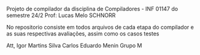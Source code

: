 Projeto de compilador da disciplina de Compiladores - INF 01147 do semestre 24/2
Prof: Lucas Melo SCHNORR

No repositorio consiste em todos arquivos de cada etapa do compilador e as suas respectivas avaliações, assim como os casos testes

Att, Igor Martins Silva
    Carlos Eduardo Menin
    Grupo M
